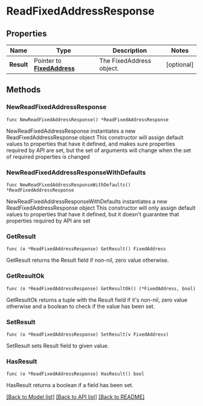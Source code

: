 # ReadFixedAddressResponse

## Properties

Name | Type | Description | Notes
------------ | ------------- | ------------- | -------------
**Result** | Pointer to [**FixedAddress**](FixedAddress.md) | The FixedAddress object. | [optional] 

## Methods

### NewReadFixedAddressResponse

`func NewReadFixedAddressResponse() *ReadFixedAddressResponse`

NewReadFixedAddressResponse instantiates a new ReadFixedAddressResponse object
This constructor will assign default values to properties that have it defined,
and makes sure properties required by API are set, but the set of arguments
will change when the set of required properties is changed

### NewReadFixedAddressResponseWithDefaults

`func NewReadFixedAddressResponseWithDefaults() *ReadFixedAddressResponse`

NewReadFixedAddressResponseWithDefaults instantiates a new ReadFixedAddressResponse object
This constructor will only assign default values to properties that have it defined,
but it doesn't guarantee that properties required by API are set

### GetResult

`func (o *ReadFixedAddressResponse) GetResult() FixedAddress`

GetResult returns the Result field if non-nil, zero value otherwise.

### GetResultOk

`func (o *ReadFixedAddressResponse) GetResultOk() (*FixedAddress, bool)`

GetResultOk returns a tuple with the Result field if it's non-nil, zero value otherwise
and a boolean to check if the value has been set.

### SetResult

`func (o *ReadFixedAddressResponse) SetResult(v FixedAddress)`

SetResult sets Result field to given value.

### HasResult

`func (o *ReadFixedAddressResponse) HasResult() bool`

HasResult returns a boolean if a field has been set.


[[Back to Model list]](../README.md#documentation-for-models) [[Back to API list]](../README.md#documentation-for-api-endpoints) [[Back to README]](../README.md)


